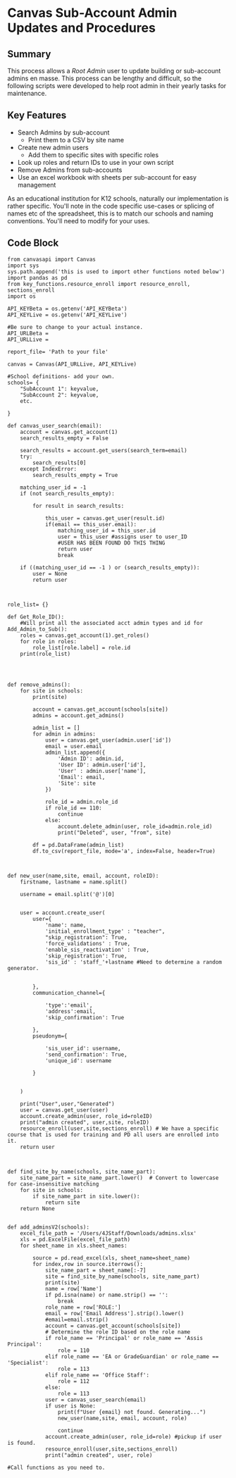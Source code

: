 # Canvas Sub-Account Admin Updates and Procedures #

## Summary ##
This process allows a *Root Admin* user to update building or sub-account admins en masse. This process can be lengthy and difficult, so the following scripts were developed to help root admin in their yearly tasks for maintenance. 

## Key Features ##
- Search Admins by sub-account
    - Print them to a CSV by site name
- Create new admin users
    - Add them to specific sites with specific roles
- Look up roles and return IDs to use in your own script
- Remove Admins from sub-accounts
- Use an excel workbook with sheets per sub-account for easy management

As an educational institution for K12 schools, naturally our implementation is rather specific. You'll note in the code specific use-cases or splicing of names etc of the spreadsheet, this is to match our schools and naming conventions. You'll need to modify for your uses. 
## Code Block ##


    from canvasapi import Canvas
    import sys
    sys.path.append('this is used to import other functions noted below')
    import pandas as pd
    from key_functions.resource_enroll import resource_enroll, sections_enroll
    import os

    API_KEYBeta = os.getenv('API_KEYBeta')
    API_KEYLive = os.getenv('API_KEYLive')

    #Be sure to change to your actual instance. 
    API_URLBeta = 
    API_URLLive = 

    report_file= 'Path to your file'

    canvas = Canvas(API_URLLive, API_KEYLive)

    #School definitions- add your own. 
    schools= {
        "SubAccount 1": keyvalue,
        "SubAccount 2": keyvalue,
        etc. 

    }

    def canvas_user_search(email):
        account = canvas.get_account(1)
        search_results_empty = False
        
        search_results = account.get_users(search_term=email)
        try:
            search_results[0]
        except IndexError:
            search_results_empty = True

        matching_user_id = -1
        if (not search_results_empty):
            
            for result in search_results:

                this_user = canvas.get_user(result.id)
                if(email == this_user.email):
                    matching_user_id = this_user.id
                    user = this_user #assigns user to user_ID
                    #USER HAS BEEN FOUND DO THIS THING
                    return user
                    break
            
        if ((matching_user_id == -1 ) or (search_results_empty)):
            user = None
            return user



    role_list= {}

    def Get_Role_ID():
        #Will print all the associated acct admin types and id for Add_Admin_to_Sub():
        roles = canvas.get_account(1).get_roles()
        for role in roles:
            role_list[role.label] = role.id
        print(role_list)




    def remove_admins():
        for site in schools:
            print(site)

            account = canvas.get_account(schools[site])
            admins = account.get_admins()

            admin_list = []
            for admin in admins:
                user = canvas.get_user(admin.user['id'])
                email = user.email
                admin_list.append({
                    'Admin ID': admin.id,
                    'User ID': admin.user['id'],
                    'User' : admin.user['name'],
                    'Email': email,
                    'Site': site
                })

                role_id = admin.role_id
                if role_id == 110:
                    continue
                else:
                    account.delete_admin(user, role_id=admin.role_id)
                    print("Deleted", user, "from", site)

            df = pd.DataFrame(admin_list)
            df.to_csv(report_file, mode='a', index=False, header=True)



    def new_user(name,site, email, account, roleID):
        firstname, lastname = name.split()
        
        username = email.split('@')[0]
        
        
        user = account.create_user(
            user={
                'name': name,
                'initial_enrollment_type' : "teacher",
                "skip_registration": True,
                'force_validations' : True,
                'enable_sis_reactivation' : True,
                'skip_registration': True,
                'sis_id' : 'staff_'+lastname #Need to determine a random generator. 
            
                
            },
            communication_channel={
                
                'type':'email',
                'address':email,
                'skip_confirmation': True
                
            },
            pseudonym={
                
                'sis_user_id': username,
                'send_confirmation': True,
                'unique_id': username
                
            }
            
            
        )
        
        print("User",user,"Generated")
        user = canvas.get_user(user)
        account.create_admin(user, role_id=roleID)
        print("admin created", user,site, roleID)
        resource_enroll(user,site,sections_enroll) # We have a specific course that is used for training and PD all users are enrolled into it. 
        return user



    def find_site_by_name(schools, site_name_part):
        site_name_part = site_name_part.lower()  # Convert to lowercase for case-insensitive matching
        for site in schools:
            if site_name_part in site.lower():
                return site
        return None


    def add_adminsV2(schools):
        excel_file_path = '/Users/4JStaff/Downloads/admins.xlsx'
        xls = pd.ExcelFile(excel_file_path)
        for sheet_name in xls.sheet_names:

            source = pd.read_excel(xls, sheet_name=sheet_name)
            for index,row in source.iterrows(): 
                site_name_part = sheet_name[:-7]
                site = find_site_by_name(schools, site_name_part)
                print(site)
                name = row['Name']
                if pd.isna(name) or name.strip() == '':
                    break
                role_name = row['ROLE:']
                email = row['Email Address'].strip().lower()
                #email=email.strip()
                account = canvas.get_account(schools[site])
                # Determine the role ID based on the role name
                if role_name == 'Principal' or role_name == 'Assis Principal':
                    role = 110
                elif role_name == 'EA or GradeGuardian' or role_name == 'Specialist':
                    role = 113
                elif role_name == 'Office Staff':
                    role = 112
                else:
                    role = 113
                user = canvas_user_search(email)
                if user is None:
                    print(f"User {email} not found. Generating...")
                    new_user(name,site, email, account, role)

                    continue
                account.create_admin(user, role_id=role) #pickup if user is found. 
                resource_enroll(user,site,sections_enroll)
                print("admin created", user, role)

    #Call functions as you need to. 




